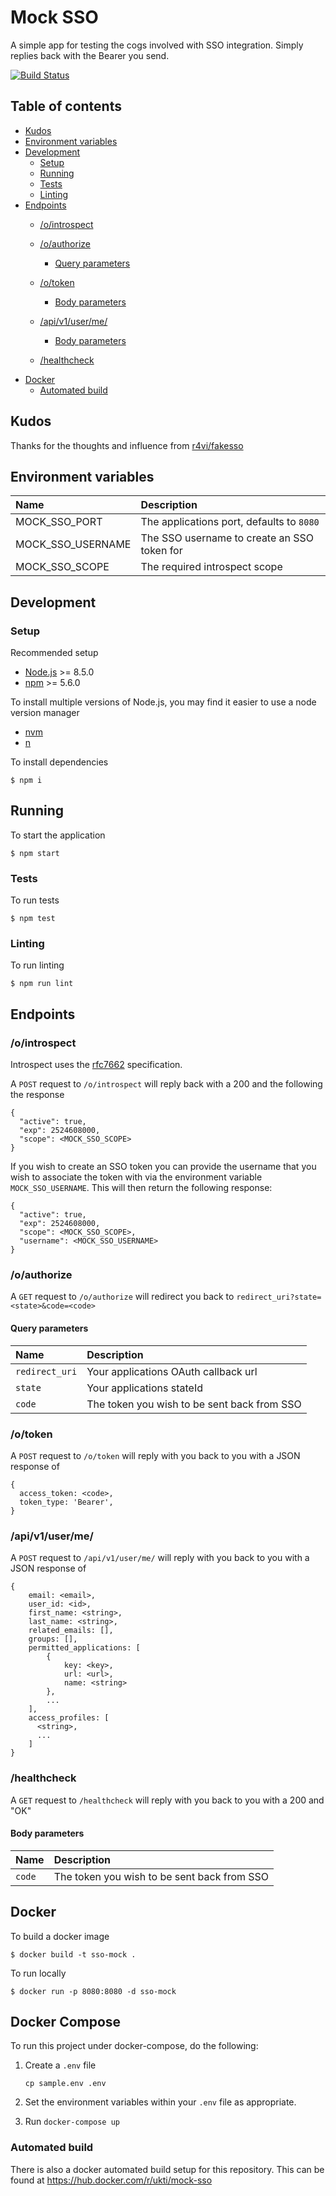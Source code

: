 # Mock SSO

A simple app for testing the cogs involved with SSO integration. Simply replies back with the Bearer you send.

[![Build Status](https://travis-ci.org/uktrade/mock-sso.svg?branch=master)](https://travis-ci.org/uktrade/mock-sso)

## Table of contents
- [Kudos](#kudos)
- [Environment variables](#environment-variables)
- [Development](#development)
  - [Setup](#setup)
  - [Running](#running)
  - [Tests](#tests)
  - [Linting](#linting)
- [Endpoints](#endpoints)
  - [/o/introspect](#get-introspect)
  - [/o/authorize](#get-oauthorize)
    - [Query parameters](#query-parameters)
  - [/o/token](#post-otoken)
    - [Body parameters](#body-parameters)
  - [/api/v1/user/me/](#get-user)
    - [Body parameters](#body-parameters)
  
  - [/healthcheck](#get-healthcheck)
- [Docker](#docker)
  - [Automated build](#automated-build)

## Kudos
Thanks for the thoughts and influence from [r4vi/fakesso](https://github.com/r4vi/fakesso)

## Environment variables
| Name                |  Description                                  |
|:--------------------|:----------------------------------------------|
| MOCK_SSO_PORT       | The applications port, defaults to `8080`     |
| MOCK_SSO_USERNAME   | The SSO username to create an SSO token for   |
| MOCK_SSO_SCOPE      | The required introspect scope                 |

## Development
### Setup
Recommended setup
- [Node.js](https://nodejs.org/en/) >= 8.5.0
- [npm](https://www.npmjs.com/) >= 5.6.0 

To install multiple versions of Node.js, you may find it easier to use a node version manager
- [nvm](https://github.com/creationix/nvm)
- [n](https://github.com/tj/n)

To install dependencies
```
$ npm i
```

## Running
To start the application
```
$ npm start
```

### Tests
To run tests
```
$ npm test
```

### Linting
To run linting
```
$ npm run lint
```

## Endpoints
### /o/introspect
Introspect uses the [rfc7662](https://tools.ietf.org/html/rfc7662) specification.

A `POST` request to `/o/introspect` will reply back with a 200 and the following the response
```
{
  "active": true,
  "exp": 2524608000,
  "scope": <MOCK_SSO_SCOPE>
}
```
If you wish to create an SSO token you can provide the username that you wish to associate the token with via the
environment variable `MOCK_SSO_USERNAME`. This will then return the following response:
```
{
  "active": true,
  "exp": 2524608000,
  "scope": <MOCK_SSO_SCOPE>,
  "username": <MOCK_SSO_USERNAME>
}
```

### /o/authorize
A `GET` request to `/o/authorize` will redirect you back to `redirect_uri?state=<state>&code=<code>`

#### Query parameters
| Name          | Description                                 |
|:--------------|:--------------------------------------------|
|`redirect_uri` | Your applications OAuth callback url        |
|`state`        | Your applications stateId                   |
|`code`         | The token you wish to be sent back from SSO |

### /o/token
A `POST` request to `/o/token` will reply with you back to you with a JSON response of 
```
{
  access_token: <code>,
  token_type: 'Bearer',
}
```

### /api/v1/user/me/
A `POST` request to `/api/v1/user/me/` will reply with you back to you with a JSON response of 
```
{
    email: <email>,
    user_id: <id>,
    first_name: <string>,
    last_name: <string>,
    related_emails: [],
    groups: [],
    permitted_applications: [
        {
            key: <key>,
            url: <url>,
            name: <string>
        },
        ...
    ],
    access_profiles: [
      <string>,
      ...
    ]
}
```

### /healthcheck
A `GET` request to `/healthcheck` will reply with you back to you with a 200 and "OK"

#### Body parameters
| Name          | Description                                 |
|:--------------|:--------------------------------------------|
|`code`         | The token you wish to be sent back from SSO |


## Docker
To build a docker image
```
$ docker build -t sso-mock .
```

To run locally
```
$ docker run -p 8080:8080 -d sso-mock
```

## Docker Compose

To run this project under docker-compose, do the following:

1.  Create a `.env` file
    
    ```shell
    cp sample.env .env
    ```

2.  Set the environment variables within your `.env` file as appropriate.

3.  Run `docker-compose up`

### Automated build
There is also a docker automated build setup for this repository. This can be found at https://hub.docker.com/r/ukti/mock-sso
